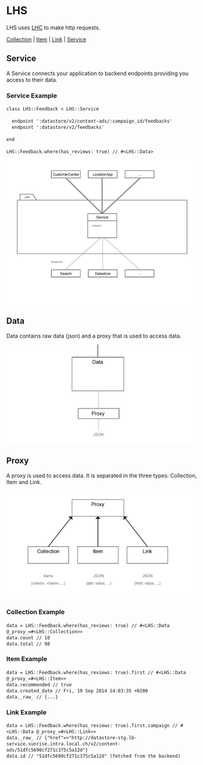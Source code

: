 LHS
===

LHS uses [LHC](//github.com/local-ch/LHC) to make http requests.

[Collection](docs/collection.md) |
[Item](docs/item.md) |
[Link](docs/link.md) |
[Service](docs/service.md)

## Service
A Service connects your application to backend endpoints providing you access to their data.

### Service Example
```
class LHS::Feedback < LHS::Service

  endpoint ':datastore/v2/content-ads/:campaign_id/feedbacks'
  endpoint ':datastore/v2/feedbacks'

end

LHS::Feedback.where(has_reviews: true) // #<LHS::Data>
```
![Service](docs/service.jpg)

## Data
Data contains raw data (json) and a proxy that is used to access data.

![Data](docs/data.jpg)

## Proxy
A proxy is used to access data. It is separated in the three types: Collection, Item and Link.

![Data](docs/proxy.jpg)
### Collection Example
```
data = LHS::Feedback.where(has_reviews: true) // #<LHS::Data @_proxy_=#<LHS::Collection>>
data.count // 10
data.total // 98
```

### Item Example
```
data = LHS::Feedback.where(has_reviews: true).first // #<LHS::Data @_proxy_=#<LHS::Item>>
data.recommended // true
data.created_date // Fri, 19 Sep 2014 14:03:35 +0200
data._raw_ // {...}
```

### Link Example
```
data = LHS::Feedback.where(has_reviews: true).first.campaign // #<LHS::Data @_proxy_=#<LHS::Link>>
data._raw_ // {"href"=>"http://datastore-stg.lb-service.sunrise.intra.local.ch/v2/content-ads/51dfc5690cf271c375c5a12d"}
data.id // "51dfc5690cf271c375c5a12d" (fetched from the backend)
```
